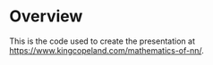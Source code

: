 # Overview

This is the code used to create the presentation at https://www.kingcopeland.com/mathematics-of-nn/.
